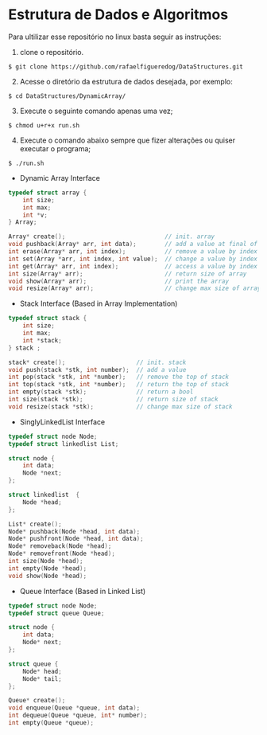 # Estrutura de Dados e Algoritmos

Para ultilizar esse repositório no linux basta seguir as instruções:

1. clone o repositório. 

~~~console
$ git clone https://github.com/rafaelfigueredog/DataStructures.git
~~~

2. Acesse o diretório da estrutura de dados desejada, 
por exemplo:

~~~console
$ cd DataStructures/DynamicArray/
~~~

3. Execute o seguinte comando apenas uma vez;  
~~~console
$ chmod u+r+x run.sh 
~~~

4. Execute o comando abaixo sempre que fizer alterações ou quiser executar o programa; 
~~~console
$ ./run.sh 
~~~


- Dynamic Array Interface
~~~ C 
typedef struct array {
	int size;
	int max;
	int *v;
} Array;

Array* create();                            // init. array
void pushback(Array* arr, int data);        // add a value at final of aray
int erase(Array* arr, int index);           // remove a value by index
int set(Array *arr, int index, int value);  // change a value by index
int get(Array* arr, int index);             // access a value by index
int size(Array* arr);                       // return size of array
void show(Array* arr);                      // print the array
void resize(Array* arr);                    // change max size of array
~~~
- Stack Interface (Based in Array Implementation)
~~~ C 
typedef struct stack {
    int size;
    int max; 
    int *stack; 
} stack ; 

stack* create();                    // init. stack
void push(stack *stk, int number);  // add a value 
int pop(stack *stk, int *number);   // remove the top of stack
int top(stack *stk, int *number);   // return the top of stack
int empty(stack *stk);              // return a bool
int size(stack *stk);               // return size of stack
void resize(stack *stk);            // change max size of stack
~~~

- SinglyLinkedList Interface

~~~C
typedef struct node Node; 
typedef struct linkedlist List; 

struct node {
    int data; 
    Node *next; 
};

struct linkedlist  {
    Node *head; 
};

List* create(); 
Node* pushback(Node *head, int data); 
Node* pushfront(Node *head, int data); 
Node* removeback(Node *head); 
Node* removefront(Node *head); 
int size(Node *head); 
int empty(Node *head); 
void show(Node *head); 
~~~
- Queue Interface (Based in Linked List) 
~~~C
typedef struct node Node; 
typedef struct queue Queue; 

struct node {
    int data; 
    Node* next; 
};

struct queue {
    Node* head; 
    Node* tail; 
};

Queue* create(); 
void enqueue(Queue *queue, int data); 
int dequeue(Queue *queue, int* number); 
int empty(Queue *queue); 
~~~

